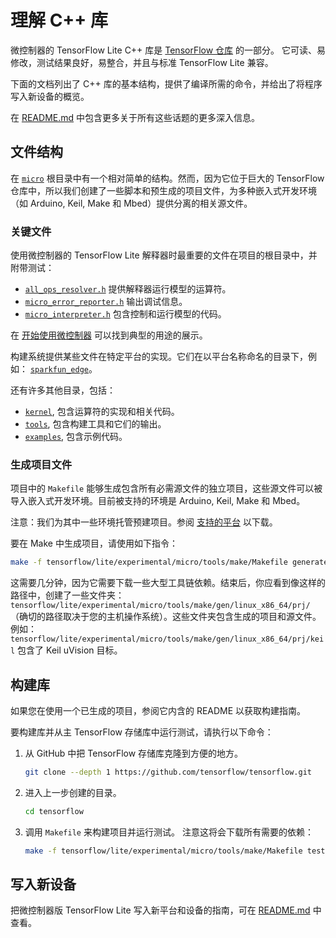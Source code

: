 # 理解 C++ 库

微控制器的 TensorFlow Lite C++ 库是
[TensorFlow 仓库](https://github.com/tensorflow/tensorflow/tree/master/tensorflow/lite/experimental/micro)
的一部分。
它可读、易修改，测试结果良好，易整合，并且与标准 TensorFlow Lite 兼容。

下面的文档列出了 C++ 库的基本结构，提供了编译所需的命令，并给出了将程序写入新设备的概览。

在
[README.md](https://github.com/tensorflow/tensorflow/blob/master/tensorflow/lite/experimental/micro/README.md#如何将用于微控制器的TensorFlow-Lite写入一个新的平台)
中包含更多关于所有这些话题的更多深入信息。

## 文件结构

在
[`micro`](https://github.com/tensorflow/tensorflow/tree/master/tensorflow/lite/experimental/micro)
根目录中有一个相对简单的结构。然而，因为它位于巨大的 TensorFlow 仓库中，所以我们创建了一些脚本和预生成的项目文件，为多种嵌入式开发环境（如 Arduino, Keil, Make 和 Mbed）提供分离的相关源文件。

### 关键文件

使用微控制器的 TensorFlow Lite 解释器时最重要的文件在项目的根目录中，并附带测试：

-   [`all_ops_resolver.h`](https://github.com/tensorflow/tensorflow/blob/master/tensorflow/lite/experimental/micro/kernels/all_ops_resolver.h)
    提供解释器运行模型的运算符。
-   [`micro_error_reporter.h`](https://github.com/tensorflow/tensorflow/blob/master/tensorflow/lite/experimental/micro/micro_error_reporter.h)
    输出调试信息。
-   [`micro_interpreter.h`](https://github.com/tensorflow/tensorflow/blob/master/tensorflow/lite/experimental/micro/micro_interpreter.h)
    包含控制和运行模型的代码。

在 [开始使用微控制器](get_started.md) 可以找到典型的用途的展示。

构建系统提供某些文件在特定平台的实现。它们在以平台名称命名的目录下，例如：
[`sparkfun_edge`](https://github.com/tensorflow/tensorflow/tree/master/tensorflow/lite/experimental/micro/sparkfun_edge)。

还有许多其他目录，包括：

-   [`kernel`](https://github.com/tensorflow/tensorflow/tree/master/tensorflow/lite/experimental/micro/kernels),
    包含运算符的实现和相关代码。
-   [`tools`](https://github.com/tensorflow/tensorflow/tree/master/tensorflow/lite/experimental/micro/tools),
    包含构建工具和它们的输出。
-   [`examples`](https://github.com/tensorflow/tensorflow/tree/master/tensorflow/lite/experimental/micro/examples),
    包含示例代码。

### 生成项目文件

项目中的 `Makefile` 能够生成包含所有必需源文件的独立项目，这些源文件可以被导入嵌入式开发环境。目前被支持的环境是 Arduino, Keil, Make 和 Mbed。

注意：我们为其中一些环境托管预建项目。参阅
[支持的平台](overview.md#supported-platforms)
以下载。

要在 Make 中生成项目，请使用如下指令：

```bash
make -f tensorflow/lite/experimental/micro/tools/make/Makefile generate_projects
```

这需要几分钟，因为它需要下载一些大型工具链依赖。结束后，你应看到像这样的路径中，创建了一些文件夹：
`tensorflow/lite/experimental/micro/tools/make/gen/linux_x86_64/prj/` （确切的路径取决于您的主机操作系统）。这些文件夹包含生成的项目和源文件。例如：
`tensorflow/lite/experimental/micro/tools/make/gen/linux_x86_64/prj/keil`
包含了 Keil uVision 目标。

## 构建库

如果您在使用一个已生成的项目，参阅它内含的 README 以获取构建指南。

要构建库并从主 TensorFlow 存储库中运行测试，请执行以下命令：

1.  从 GitHub 中把 TensorFlow 存储库克隆到方便的地方。

    ```bash
    git clone --depth 1 https://github.com/tensorflow/tensorflow.git
    ```

2.  进入上一步创建的目录。

    ```bash
    cd tensorflow
    ```

3.  调用 `Makefile` 来构建项目并运行测试。
    注意这将会下载所有需要的依赖：

    ```bash
    make -f tensorflow/lite/experimental/micro/tools/make/Makefile test
    ```

## 写入新设备

把微控制器版 TensorFlow Lite 写入新平台和设备的指南，可在
[README.md](https://github.com/tensorflow/tensorflow/tree/master/tensorflow/lite/experimental/micro#如何将用于微控制器的TensorFlow-Lite写入一个新的平台)
中查看。
